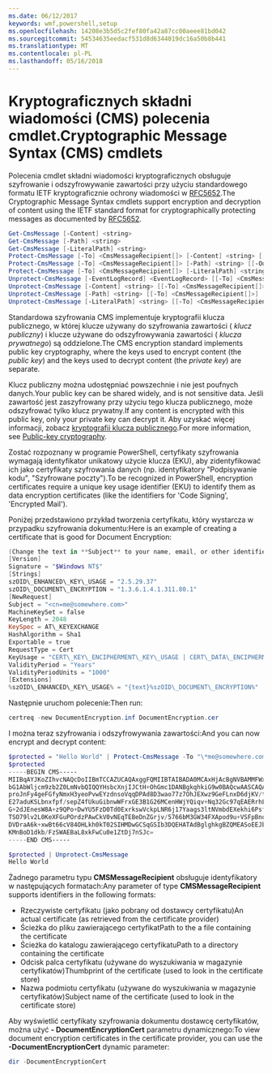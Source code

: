```yaml
---
ms.date: 06/12/2017
keywords: wmf,powershell,setup
ms.openlocfilehash: 14208e3b5d5c2fef80fa42a87cc00aeee81bd042
ms.sourcegitcommit: 54534635eedacf531d8d6344019dc16a50b8b441
ms.translationtype: MT
ms.contentlocale: pl-PL
ms.lasthandoff: 05/16/2018
---
```

# <a name="cryptographic-message-syntax-cms-cmdlets"></a><span data-ttu-id="761ee-102">Kryptograficznych składni wiadomości (CMS) polecenia cmdlet.</span><span class="sxs-lookup"><span data-stu-id="761ee-102">Cryptographic Message Syntax (CMS) cmdlets</span></span>

<span data-ttu-id="761ee-103">Polecenia cmdlet składni wiadomości kryptograficznych obsługuje szyfrowanie i odszyfrowywanie zawartości przy użyciu standardowego formatu IETF kryptograficznie ochrony wiadomości w [RFC5652](https://tools.ietf.org/html/rfc5652).</span><span class="sxs-lookup"><span data-stu-id="761ee-103">The Cryptographic Message Syntax cmdlets support encryption and decryption of content using the IETF standard format for cryptographically protecting messages as documented by [RFC5652](https://tools.ietf.org/html/rfc5652).</span></span>

```powershell
Get-CmsMessage [-Content] <string>
Get-CmsMessage [-Path] <string>
Get-CmsMessage [-LiteralPath] <string>
Protect-CmsMessage [-To] <CmsMessageRecipient[]> [-Content] <string> [[-OutFile] <string>]
Protect-CmsMessage [-To] <CmsMessageRecipient[]> [-Path] <string> [[-OutFile] <string>]
Protect-CmsMessage [-To] <CmsMessageRecipient[]> [-LiteralPath] <string> [[-OutFile] <string>]
Unprotect-CmsMessage [-EventLogRecord] <EventLogRecord> [[-To] <CmsMessageRecipient[]>] [-IncludeContext]
Unprotect-CmsMessage [-Content] <string> [[-To] <CmsMessageRecipient[]>] [-IncludeContext]
Unprotect-CmsMessage [-Path] <string> [[-To] <CmsMessageRecipient[]>] [-IncludeContext]
Unprotect-CmsMessage [-LiteralPath] <string> [[-To] <CmsMessageRecipient[]>] [-IncludeContext]
```

<span data-ttu-id="761ee-104">Standardowa szyfrowania CMS implementuje kryptografii klucza publicznego, w której klucze używany do szyfrowania zawartości ( *klucz publiczny*) i klucze używane do odszyfrowywania zawartości ( *klucza prywatnego*) są oddzielone.</span><span class="sxs-lookup"><span data-stu-id="761ee-104">The CMS encryption standard implements public key cryptography, where the keys used to encrypt content (the *public key*) and the keys used to decrypt content (the *private key*) are separate.</span></span>

<span data-ttu-id="761ee-105">Klucz publiczny można udostępniać powszechnie i nie jest poufnych danych.</span><span class="sxs-lookup"><span data-stu-id="761ee-105">Your public key can be shared widely, and is not sensitive data.</span></span> <span data-ttu-id="761ee-106">Jeśli zawartość jest zaszyfrowany przy użyciu tego klucza publicznego, może odszyfrować tylko klucz prywatny.</span><span class="sxs-lookup"><span data-stu-id="761ee-106">If any content is encrypted with this public key, only your private key can decrypt it.</span></span> <span data-ttu-id="761ee-107">Aby uzyskać więcej informacji, zobacz [kryptografii klucza publicznego](https://en.wikipedia.org/wiki/Public-key_cryptography).</span><span class="sxs-lookup"><span data-stu-id="761ee-107">For more information, see [Public-key cryptography](https://en.wikipedia.org/wiki/Public-key_cryptography).</span></span>

<span data-ttu-id="761ee-108">Zostać rozpoznany w programie PowerShell, certyfikaty szyfrowania wymagają identyfikator unikatowy użycie klucza (EKU), aby zidentyfikować ich jako certyfikaty szyfrowania danych (np. identyfikatory "Podpisywanie kodu", "Szyfrowane poczty").</span><span class="sxs-lookup"><span data-stu-id="761ee-108">To be recognized in PowerShell, encryption certificates require a unique key usage identifier (EKU) to identify them as data encryption certificates (like the identifiers for 'Code Signing', 'Encrypted Mail').</span></span>

<span data-ttu-id="761ee-109">Poniżej przedstawiono przykład tworzenia certyfikatu, który wystarcza w przypadku szyfrowania dokumentu:</span><span class="sxs-lookup"><span data-stu-id="761ee-109">Here is an example of creating a certificate that is good for Document Encryption:</span></span>

```powershell
(Change the text in **Subject** to your name, email, or other identifier), and put in a file (i.e.: DocumentEncryption.inf):
[Version]
Signature = "$Windows NT$"
[Strings]
szOID\_ENHANCED\_KEY\_USAGE = "2.5.29.37"
szOID\_DOCUMENT\_ENCRYPTION = "1.3.6.1.4.1.311.80.1"
[NewRequest]
Subject = "<cn=me@somewhere.com>"
MachineKeySet = false
KeyLength = 2048
KeySpec = AT\_KEYEXCHANGE
HashAlgorithm = Sha1
Exportable = true
RequestType = Cert
KeyUsage = "CERT\_KEY\_ENCIPHERMENT\_KEY\_USAGE | CERT\_DATA\_ENCIPHERMENT\_KEY\_USAGE"
ValidityPeriod = "Years"
ValidityPeriodUnits = "1000"
[Extensions]
%szOID\_ENHANCED\_KEY\_USAGE% = "{text}%szOID\_DOCUMENT\_ENCRYPTION%"
```

<span data-ttu-id="761ee-110">Następnie uruchom polecenie:</span><span class="sxs-lookup"><span data-stu-id="761ee-110">Then run:</span></span>
```powershell
certreq -new DocumentEncryption.inf DocumentEncryption.cer
```

<span data-ttu-id="761ee-111">I można teraz szyfrowania i odszyfrowywania zawartości:</span><span class="sxs-lookup"><span data-stu-id="761ee-111">And you can now encrypt and decrypt content:</span></span>

```powershell
$protected = "Hello World" | Protect-CmsMessage -To "\*me@somewhere.com\*[](mailto:*leeholm@microsoft.com*)"
$protected
-----BEGIN CMS-----
MIIBqAYJKoZIhvcNAQcDoIIBmTCCAZUCAQAxggFQMIIBTAIBADA0MCAxHjAcBgNVBAMMFWxlZWhv
bG1AbWljcm9zb2Z0LmNvbQIQQYHsbcXnjIJCtH+OhGmc1DANBgkqhkiG9w0BAQcwAASCAQAnkFHM
proJnFy4geFGfyNmxH3yeoPvwEYzdnsoVqqDPAd8D3wao77z7OhJEXwz9GeFLnxD6djKV/tF4PxR
E27aduKSLbnxfpf/sepZ4fUkuGibnwWFrxGE3B1G26MCenHWjYQiqv+Nq32Gc97qEAERrhLv6S4R
G+2dJEnesW8A+z9QPo+DwYU5FzD0Td0ExrkswVckpLNR6j17Yaags3ltNVmbdEXekhi6Psf2MLMP
TSO79lv2L0KeXFGuPOrdzPAwCkV0vNEqTEBeDnZGrjv/5766bM3GW34FXApod9u+VSFpBnqVOCBA
DVDraA6k+xwBt66cV84OHLkh0kT02SIHMDwGCSqGSIb3DQEHATAdBglghkgBZQMEASoEEJbJaiRl
KMnBoD1dkb/FzSWAEBaL8xkFwCu0e1ZtDj7nSJc=
-----END CMS-----

$protected | Unprotect-CmsMessage
Hello World
```

<span data-ttu-id="761ee-112">Żadnego parametru typu **CMSMessageRecipient** obsługuje identyfikatory w następujących formatach:</span><span class="sxs-lookup"><span data-stu-id="761ee-112">Any parameter of type **CMSMessageRecipient** supports identifiers in the following formats:</span></span>
- <span data-ttu-id="761ee-113">Rzeczywiste certyfikatu (jako pobrany od dostawcy certyfikatu)</span><span class="sxs-lookup"><span data-stu-id="761ee-113">An actual certificate (as retrieved from the certificate provider)</span></span>
- <span data-ttu-id="761ee-114">Ścieżka do pliku zawierającego certyfikat</span><span class="sxs-lookup"><span data-stu-id="761ee-114">Path to the a file containing the certificate</span></span>
- <span data-ttu-id="761ee-115">Ścieżka do katalogu zawierającego certyfikatu</span><span class="sxs-lookup"><span data-stu-id="761ee-115">Path to a directory containing the certificate</span></span>
- <span data-ttu-id="761ee-116">Odcisk palca certyfikatu (używane do wyszukiwania w magazynie certyfikatów)</span><span class="sxs-lookup"><span data-stu-id="761ee-116">Thumbprint of the certificate (used to look in the certificate store)</span></span>
- <span data-ttu-id="761ee-117">Nazwa podmiotu certyfikatu (używane do wyszukiwania w magazynie certyfikatów)</span><span class="sxs-lookup"><span data-stu-id="761ee-117">Subject name of the certificate (used to look in the certificate store)</span></span>

<span data-ttu-id="761ee-118">Aby wyświetlić certyfikaty szyfrowania dokumentu dostawcę certyfikatów, można użyć **- DocumentEncryptionCert** parametru dynamicznego:</span><span class="sxs-lookup"><span data-stu-id="761ee-118">To view document encryption certificates in the certificate provider, you can use the **-DocumentEncryptionCert** dynamic parameter:</span></span>

```powershell
dir -DocumentEncryptionCert
```
